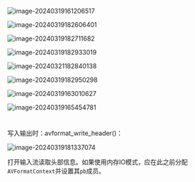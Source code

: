 ![image-20240319161206517](https://my-figures.oss-cn-beijing.aliyuncs.com/Figures/image-20240319161206517.png)

![image-20240319182606401](https://my-figures.oss-cn-beijing.aliyuncs.com/Figures/image-20240319182606401.png)

![image-20240319182711682](https://my-figures.oss-cn-beijing.aliyuncs.com/Figures/image-20240319182711682.png)

![image-20240319182933019](https://my-figures.oss-cn-beijing.aliyuncs.com/Figures/image-20240319182933019.png)

![image-20240321182840138](https://my-figures.oss-cn-beijing.aliyuncs.com/Figures/image-20240321182840138.png)

![image-20240319182950298](https://my-figures.oss-cn-beijing.aliyuncs.com/Figures/image-20240319182950298.png)





![image-20240319163010627](https://my-figures.oss-cn-beijing.aliyuncs.com/Figures/image-20240319163010627.png)

![image-20240319165454781](https://my-figures.oss-cn-beijing.aliyuncs.com/Figures/image-20240319165454781.png)

# 

写入输出时：avformat_write_header()：

![image-20240319181337074](https://my-figures.oss-cn-beijing.aliyuncs.com/Figures/image-20240319181337074.png)

打开输入流读取头部信息。如果使用内存IO模式，应在此之前分配`AVFormatContext`并设置其`pb`成员。



